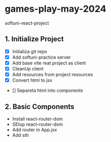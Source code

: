 # games-play-may-2024
softuni-react-project


## 1. Initialize Project
 - [x] Initializa git repo
 - [x] Add softuni-practice server
 - [x] Add base vite reat project as client
 - [x] CleanUp client
 - [x] Add resources from project resources
 - [x] Convert html to jsx
 - [] Separeta html into components

## 2. Basic Components
 * Install react-router-dom
 * SEtup react-router-dom
 * Add router in App.jsx
 * Add sth
## 